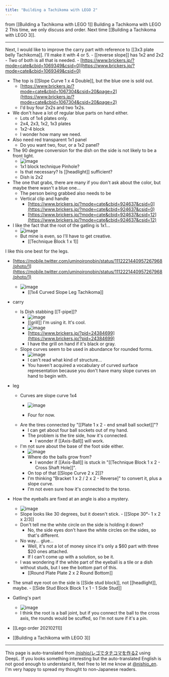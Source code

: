 ```yaml
---
title: "Building a Tachikoma with LEGO 2"
---
```


from  [[Building a Tachikoma with LEGO 1]]
Building a Tachikoma with LEGO 2
This time, we only discuss and order. Next time [[Building a Tachikoma with LEGO 3]].

---
Next, I would like to improve the carry part with reference to [[3x3 plate belly Tachikoma]].
I'll make it with 4 or 5.
    - [[reverse slope]] has 1x2 and 2x2
    - Two of both is all that is needed.
    - [https://www.brickers.jp/?mode=cate&cbid=1069349&csid=0](https://www.brickers.jp/?mode=cate&cbid=1069349&csid=0)
- The top is [[Slope Curve 1 x 4 Double]], but the blue one is sold out.
    - [https://www.brickers.jp/?mode=cate&cbid=1067304&csid=20&page=2](https://www.brickers.jp/?mode=cate&cbid=1067304&csid=20&page=2)
    - I'd buy four 2x2s and two 1x2s.
- We don't have a lot of regular blue parts on hand either.
    - Lots of 1x4 plates only.
    - 2x4, 2x3, 1x2, 1x3 plates
    - 1x2-4 block
    - I wonder how many we need.
- Also need red transparent 1x1 panel
    - Do you want two, four, or a 1x2 panel?
- The 90 degree conversion for the dish on the side is not likely to be a front light.
    - ![image](https://gyazo.com/2217cfb2e40926865633917710e8165c/thumb/1000)
    - 1x1 block technique Pinhole?
    - Is that necessary? Is [[headlight]] sufficient?
    - Dish is 2x2
- The one that grabs, there are many if you don't ask about the color, but maybe there wasn't a blue one...
    - The person being grabbed also needs to be
    - Vertical clip and handle
        - [https://www.brickers.jp/?mode=cate&cbid=924637&csid=0](https://www.brickers.jp/?mode=cate&cbid=924637&csid=0)
        - [https://www.brickers.jp/?mode=cate&cbid=924637&csid=12](https://www.brickers.jp/?mode=cate&cbid=924637&csid=12)
- I like the fact that the root of the gatling is 1x1...
    - ![image](https://gyazo.com/c18b1870832db924d7ec73140713d1f8/thumb/1000)
    - But mine is even, so I'll have to get creative.
        - [[Technique Block 1 x 1]]

I like this one best for the legs.
- [https://mobile.twitter.com/uminoironobin/status/1112221440957267968/photo/1](https://mobile.twitter.com/uminoironobin/status/1112221440957267968/photo/1)
    - ![image](https://gyazo.com/e5d5e9d9e1a522d661b96065327e2e77/thumb/1000)
        - [[1x4 Curved Slope Leg Tachikoma]]
- carry
    - Is Dish stabbing [[T-pipe]]?
        - ![image](https://gyazo.com/967049ee6b195dc1880e29a5321fc99d/thumb/1000)
        - [[grill]] I'm using it. It's cool.
        - ![image](https://gyazo.com/a86448daec585cefbc5ff396d19f3ff3/thumb/1000)
        - [https://www.brickers.jp/?pid=24384699](https://www.brickers.jp/?pid=24384699)
        - I have the grill on hand if it's black or gray.
    - Slope curves seem to be used in abundance for rounded forms.
        - ![image](https://gyazo.com/a596eab0a40a9da5860fdcdb863b0b7f/thumb/1000)
        - I can't read what kind of structure...
        - You haven't acquired a vocabulary of curved surface representation because you don't have many slope curves on hand to begin with.
- leg
    - Curves are slope curve 1x4
        - ![image](https://gyazo.com/ee15ae21318ba56775c9a1fa38b87264/thumb/1000)

        - Four for now.
    - Are the tires connected by "[[Plate 1 x 2 - end small ball socket]]"?
        - I can get about four ball sockets out of my hand.
        - The problem is the tire side, how it's connected.
            - I wonder if [[Axis-Ball]] will work.
    - I'm not sure about the base of the foot side either.
        - ![image](https://gyazo.com/e420b374e21dc6ac24045b1f2a6440fa/thumb/1000)
        - Where do the balls grow from?
            - I wonder if [[Axis-Ball]] is stuck in "[[Technique Block 1 x 2 - Cross Shaft Hole]]".
        - On top of that [[Slope Curve 2 x 2]]?
        - I'm thinking "Bracket 1 x 2 / 2 x 2 - Reverse]" to convert it, plus a slope curve.
        - I'm not even sure how it's connected to the torso.
- How the eyeballs are fixed at an angle is also a mystery.
    - ![image](https://gyazo.com/b00d7162bb59a7f1a81dd14d64ea8976/thumb/1000)
    - Slope looks like 30 degrees, but it doesn't stick.
            - [[Slope 30°- 1 x 2 x 2/3]]
    - Don't tell me the white circle on the side is holding it down?
        - No, the side eyes don't have the white circles on the sides, so that's different.
    - No way... glue...
        - Well, it's not a lot of money since it's only a $60 part with three $20 ones attached.
        - If I can't come up with a solution, so be it.
    - I was wondering if the white part of the eyeball is a tile or a dish without studs, but I see the bottom part of this.
        - [[Round Plate Plate 2 x 2 Round Bottom]]
- The small eye root on the side is [[Side stud block]], not [[headlight]], maybe.
        - [[Side Stud Block Block 1 x 1 - 1 Side Stud]]
- Gatling's part
    - ![image](https://gyazo.com/e279e211e2a02eba54d9c519e9ee536d/thumb/1000)
    - I think the root is a ball joint, but if you connect the ball to the cross axis, the rounds would be scuffed, so I'm not sure if it's a pin.

- [[Lego order 20210211]]
- [[Building a Tachikoma with LEGO 3]]

---
This page is auto-translated from [/nishio/レゴでタチコマを作る2](https://scrapbox.io/nishio/レゴでタチコマを作る2) using DeepL. If you looks something interesting but the auto-translated English is not good enough to understand it, feel free to let me know at [@nishio_en](https://twitter.com/nishio_en). I'm very happy to spread my thought to non-Japanese readers.